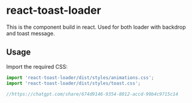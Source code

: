 # react-toast-loader
This is the component build in react. Used for both loader with backdrop and toast message.

## Usage
Import the required CSS:
```javascript
import 'react-toast-loader/dist/styles/animations.css';
import 'react-toast-loader/dist/styles/toast.css';

//https://chatgpt.com/share/674d9146-9354-8012-accd-99b4c9715c14
